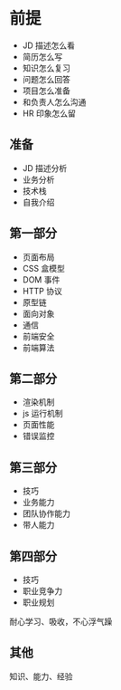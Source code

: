 # 前提

- JD 描述怎么看
- 简历怎么写
- 知识怎么复习
- 问题怎么回答
- 项目怎么准备
- 和负责人怎么沟通
- HR 印象怎么留

## 准备

- JD 描述分析
- 业务分析
- 技术栈
- 自我介绍

## 第一部分

- 页面布局
- CSS 盒模型
- DOM 事件
- HTTP 协议
- 原型链
- 面向对象
- 通信
- 前端安全
- 前端算法

## 第二部分

- 渲染机制
- js 运行机制
- 页面性能
- 错误监控

## 第三部分

- 技巧
- 业务能力
- 团队协作能力
- 带人能力

## 第四部分

- 技巧
- 职业竞争力
- 职业规划

耐心学习、吸收，不心浮气躁

## 其他

知识、能力、经验

<!-- ![](./img/ms.png) -->
<!-- ![](./img/232904.png) -->
